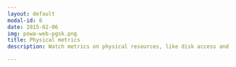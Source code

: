 ```yaml
---
layout: default
modal-id: 6
date: 2015-02-06
img: powa-web-pgsk.png
title: Physical metrics
description: Watch metrics on physical resources, like disk access and CPU usage.

---
```

